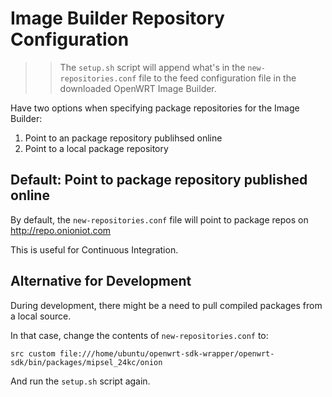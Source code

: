 # Image Builder Repository Configuration

> > The `setup.sh` script will append what's in the `new-repositories.conf` file to the feed configuration file in the downloaded OpenWRT Image Builder.

Have two options when specifying package repositories for the Image Builder:

1. Point to an package repository publihsed online
2. Point to a local package repository

## Default: Point to package repository published online 

By default, the `new-repositories.conf` file will point to package repos on http://repo.onioniot.com

This is useful for Continuous Integration.

## Alternative for Development 

During development, there might be a need to pull compiled packages from a local source.


In that case, change the contents of `new-repositories.conf` to:

```
src custom file:///home/ubuntu/openwrt-sdk-wrapper/openwrt-sdk/bin/packages/mipsel_24kc/onion
```

And run the `setup.sh` script again.